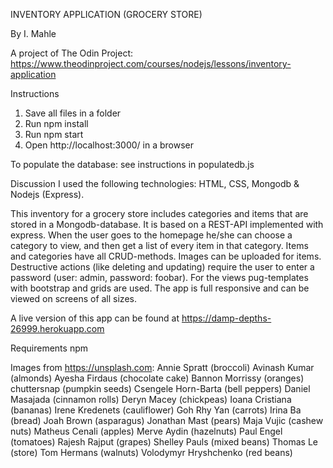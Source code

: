INVENTORY APPLICATION (GROCERY STORE)

By I. Mahle

A project of The Odin Project: https://www.theodinproject.com/courses/nodejs/lessons/inventory-application

Instructions

1. Save all files in a folder
2. Run npm install
3. Run npm start
4. Open http://localhost:3000/ in a browser

To populate the database: see instructions in populatedb.js

Discussion
I used the following technologies: HTML, CSS, Mongodb & Nodejs (Express).

This inventory for a grocery store includes categories and items that are stored in a Mongodb-database. It is based on a REST-API implemented with express. When the user goes to the homepage he/she can choose a category to view, and then get a list of every item in that category. Items and categories have all CRUD-methods. Images can be uploaded for items. Destructive actions (like deleting and updating) require the user to enter a password (user: admin, password: foobar). For the views pug-templates with bootstrap and grids are used. The app is full responsive and can be viewed on screens of all sizes.

A live version of this app can be found at https://damp-depths-26999.herokuapp.com

Requirements
npm

Images from https://unsplash.com:
Annie Spratt (broccoli)
Avinash Kumar (almonds)
Ayesha Firdaus (chocolate cake)
Bannon Morrissy (oranges)
chuttersnap (pumpkin seeds)
Csengele Horn-Barta (bell peppers)
Daniel Masajada (cinnamon rolls)
Deryn Macey (chickpeas)
Ioana Cristiana (bananas)
Irene Kredenets (cauliflower)
Goh Rhy Yan (carrots)
Irina Ba (bread)
Joah Brown (asparagus)
Jonathan Mast (pears)
Maja Vujic (cashew nuts)
Matheus Cenali (apples)
Merve Aydin (hazelnuts)
Paul Engel (tomatoes)
Rajesh Rajput (grapes)
Shelley Pauls (mixed beans)
Thomas Le (store)
Tom Hermans (walnuts)
Volodymyr Hryshchenko (red beans)
